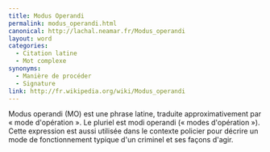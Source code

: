 ```yaml
---
title: Modus Operandi
permalink: modus_operandi.html
canonical: http://lachal.neamar.fr/Modus_operandi
layout: word
categories:
  - Citation latine
  - Mot complexe
synonyms:
  - Manière de procéder
  - Signature
link: http://fr.wikipedia.org/wiki/Modus_operandi
---
```


Modus operandi (MO) est une phrase latine, traduite approximativement par « mode d'opération ». Le pluriel est modi operandi (« modes d'opération »). Cette expression est aussi utilisée dans le contexte policier pour décrire un mode de fonctionnement typique d'un criminel et ses façons d'agir.

